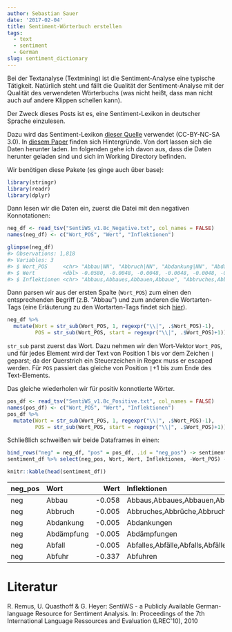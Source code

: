 ```yaml
---
author: Sebastian Sauer
date: '2017-02-04'
title: Sentiment-Wörterbuch erstellen
tags:
  - text
  - sentiment
  - German
slug: sentiment_dictionary
---
```



Bei der Textanalyse (Textmining) ist die Sentiment-Analyse eine typische Tätigkeit. Natürlich steht und fällt die Qualität der Sentiment-Analyse mit der Qualität des verwendeten Wörterbuchs (was nicht heißt, dass man nicht auch auf andere Klippen schellen kann).

Der Zweck dieses Posts ist es, eine Sentiment-Lexikon in deutscher Sprache einzulesen.

Dazu wird das Sentiment-Lexikon [dieser Quelle](http://asv.informatik.uni-leipzig.de/download/sentiws.html) verwendet (CC-BY-NC-SA 3.0). In [diesem Paper](http://asv.informatik.uni-leipzig.de/publication/file/155/490_Paper.pdf) finden sich Hintergründe. Von dort lassen sich die Daten herunter laden. Im folgenden gehe ich davon aus, dass die Daten herunter geladen sind und sich im Working Directory befinden.


Wir benötigen diese Pakete (es ginge auch über base):

```r
library(stringr)
library(readr)
library(dplyr)
```

Dann lesen wir die Daten ein, zuerst die Datei mit den negativen Konnotationen:

```r
neg_df <- read_tsv("SentiWS_v1.8c_Negative.txt", col_names = FALSE)
names(neg_df) <- c("Wort_POS", "Wert", "Inflektionen")

glimpse(neg_df)
#> Observations: 1,818
#> Variables: 3
#> $ Wort_POS     <chr> "Abbau|NN", "Abbruch|NN", "Abdankung|NN", "Abdämp...
#> $ Wert         <dbl> -0.0580, -0.0048, -0.0048, -0.0048, -0.0048, -0.3...
#> $ Inflektionen <chr> "Abbaus,Abbaues,Abbauen,Abbaue", "Abbruches,Abbrü...
```

Dann parsen wir aus der ersten Spalte (`Wort_POS`) zum einen den entsprechenden Begriff (z.B. "Abbau") und zum anderen die Wortarten-Tags (eine Erläuterung zu den Wortarten-Tags findet sich [hier](http://www.jlcl.org/2013_Heft1/H2013-1.pdf)).


```r
neg_df %>% 
  mutate(Wort = str_sub(Wort_POS, 1, regexpr("\\|", .$Wort_POS)-1),
         POS = str_sub(Wort_POS, start = regexpr("\\|", .$Wort_POS)+1)) -> neg_df
```

`str_sub` parst zuerst das Wort. Dazu nehmen wir den Wort-Vektor `Wort_POS`, und für jedes Element wird der Text von Position 1 bis vor dem Zeichen `|` geparst; da der Querstrich ein Steuerzeichen in Regex muss er escaped werden. Für `POS` passiert das gleiche von Position `|`+1 bis zum Ende des Text-Elements.

Das gleiche wiederholen wir für positiv konnotierte Wörter.


```r
pos_df <- read_tsv("SentiWS_v1.8c_Positive.txt", col_names = FALSE)
names(pos_df) <- c("Wort_POS", "Wert", "Inflektionen")
pos_df %>% 
  mutate(Wort = str_sub(Wort_POS, 1, regexpr("\\|", .$Wort_POS)-1),
         POS = str_sub(Wort_POS, start = regexpr("\\|", .$Wort_POS)+1)) -> pos_df
```


Schließlich schweißen wir beide Dataframes in einen:


```r
bind_rows("neg" = neg_df, "pos" = pos_df, .id = "neg_pos") -> sentiment_df
sentiment_df %>% select(neg_pos, Wort, Wert, Inflektionen, -Wort_POS) -> sentiment_df
```


```r
knitr::kable(head(sentiment_df))
```



|neg_pos |Wort       |   Wert|Inflektionen                          |
|:-------|:----------|------:|:-------------------------------------|
|neg     |Abbau      | -0.058|Abbaus,Abbaues,Abbauen,Abbaue         |
|neg     |Abbruch    | -0.005|Abbruches,Abbrüche,Abbruchs,Abbrüchen |
|neg     |Abdankung  | -0.005|Abdankungen                           |
|neg     |Abdämpfung | -0.005|Abdämpfungen                          |
|neg     |Abfall     | -0.005|Abfalles,Abfälle,Abfalls,Abfällen     |
|neg     |Abfuhr     | -0.337|Abfuhren                              |


# Literatur


R. Remus, U. Quasthoff & G. Heyer: SentiWS - a Publicly Available German-language Resource for Sentiment Analysis.
In: Proceedings of the 7th International Language Ressources and Evaluation (LREC'10), 2010
